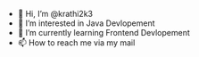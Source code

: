 - 👋 Hi, I’m @krathi2k3
- 👀 I’m interested in Java Devlopement
- 🌱 I’m currently learning Frontend Devlopement
- 📫 How to reach me via my mail

<!---
krathi2k3/krathi2k3 is a ✨ special ✨ repository because its `README.md` (this file) appears on your GitHub profile.
You can click the Preview link to take a look at your changes.
--->
